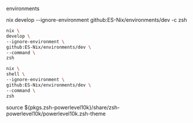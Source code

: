 environments

nix develop --ignore-environment github:ES-Nix/environments/dev -c zsh
```bash
nix \
develop \
--ignore-environment \
github:ES-Nix/environments/dev \
--command \
zsh
```

```bash
nix \
shell \
--ignore-environment \
github:ES-Nix/environments/dev \
--command \
zsh
```

source ${pkgs.zsh-powerlevel10k}/share/zsh-powerlevel10k/powerlevel10k.zsh-theme